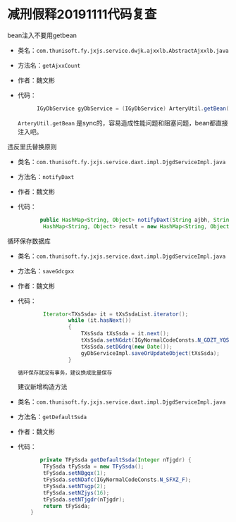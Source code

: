 # 减刑假释20191111代码复查

bean注入不要用getbean

- 类名：`com.thunisoft.fy.jxjs.service.dwjk.ajxxlb.AbstractAjxxlb.java`

- 方法名：`getAjxxCount`

- 作者：魏文彬

- 代码：

  ```java
        IGyDbService gyDbService = (IGyDbService) ArteryUtil.getBean("gyDbServiceImpl");
  ```

  ``ArteryUtil.getBean`` 是sync的，容易造成性能问题和阻塞问题，bean都直接注入吧。



违反里氏替换原则

- 类名：`com.thunisoft.fy.jxjs.service.daxt.impl.DjgdServiceImpl.java`

- 方法名：`notifyDaxt`

- 作者：魏文彬

- 代码：

  ```java
         public HashMap<String, Object> notifyDaxt(String ajbh, String ajlb, Integer sfjazjgd, Integer nTjgdr) {
          HashMap<String, Object> result = new HashMap<String, Object>();
  
  ```

循环保存数据库

- 类名：`com.thunisoft.fy.jxjs.service.daxt.impl.DjgdServiceImpl.java`

- 方法名：`saveGdcgxx`

- 作者：魏文彬

- 代码：

  ```java
          Iterator<TXsSsda> it = tXsSsdaList.iterator();
                  while (it.hasNext())
                  {
                      TXsSsda tXsSsda = it.next();
                      tXsSsda.setNGdzt(IGyNormalCodeConsts.N_GDZT_YQS);
                      tXsSsda.setDGdrq(new Date());
                      gyDbServiceImpl.saveOrUpdateObject(tXsSsda);
                  }
  
  循环保存就没有事务，建议换成批量保存  
  ```
  

  建议新增构造方法

- 类名：`com.thunisoft.fy.jxjs.service.daxt.impl.DjgdServiceImpl.java`

- 方法名：`getDefaultSsda`

- 作者：魏文彬

- 代码：

  ```java
         private TFySsda getDefaultSsda(Integer nTjgdr) {
          TFySsda tFySsda = new TFySsda();
          tFySsda.setNBgqx(1);
          tFySsda.setNDafc(IGyNormalCodeConsts.N_SFXZ_F);
          tFySsda.setNTsgp(2);
          tFySsda.setNZjys(16);
          tFySsda.setNTjgdr(nTjgdr);
          return tFySsda;
      }
  
  
  ```


